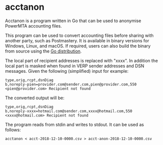 # acctanon

Acctanon is a program written in Go that can be used to anonymise PowerMTA accounting files.

This program can be used to convert accounting files before sharing with another party, such as Postmastery. It is available in binary versions for Windows, Linux, and macOS. If required, users can also build the binary from source using the [Go distribution](https://golang.org/doc/install).

The local part of recipient addresses is replaced with "xxxx". In addition the local part is masked when found in VERP sender addresses and DSN messages. Given the following (simplified) input for example:

    type,orig,rcpt,dsnDiag
    b,noreply-pien=provider.com@sender.com,pien@provider.com,550 <pien@provider.com> Recipient not found

The converted output will be:

    type,orig,rcpt,dsnDiag
    b,noreply-xxxx=hotmail.com@sender.com,xxxx@hotmail.com,550 <xxxx@hotmail.com> Recipient not found

The program reads from stdin and writes to stdout. It can be used as follows:

    acctanon < acct-2018-12-10-0000.csv > acct-anon-2018-12-10-0000.csv


